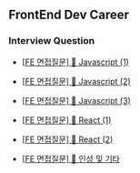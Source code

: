 ## FrontEnd Dev Career

### Interview Question
- [[FE 면접질문] 💼 Javascript (1)](https://kyledev.tistory.com/33)

- [[FE 면접질문] 💼 Javascript (2)](https://kyledev.tistory.com/34)

- [[FE 면접질문] 💼 Javascript (3)](https://kyledev.tistory.com/35)

- [[FE 면접질문] 💼 React (1)](https://kyledev.tistory.com/36)

- [[FE 면접질문] 💼 React (2)](https://kyledev.tistory.com/37)

- [[FE 면접질문] 💼 인성 및 기타](https://kyledev.tistory.com/174)
